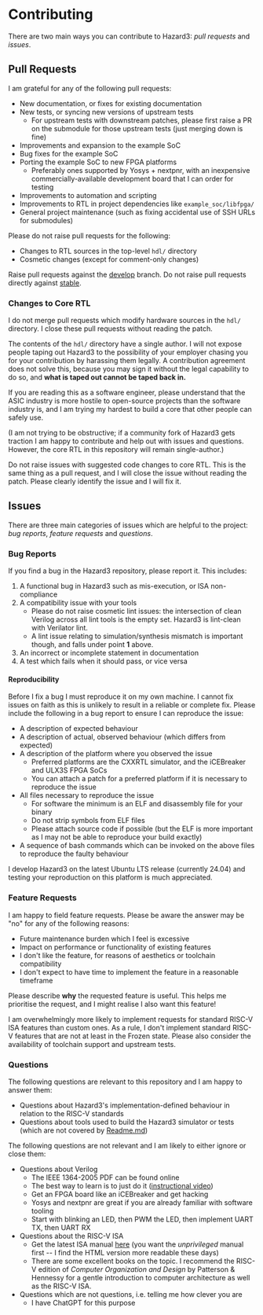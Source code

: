 # Contributing

There are two main ways you can contribute to Hazard3: _pull requests_ and _issues_.

## Pull Requests

I am grateful for any of the following pull requests:

* New documentation, or fixes for existing documentation
* New tests, or syncing new versions of upstream tests
	* For upstream tests with downstream patches, please first raise a PR on the submodule for those upstream tests (just merging down is fine)
* Improvements and expansion to the example SoC
* Bug fixes for the example SoC
* Porting the example SoC to new FPGA platforms
	* Preferably ones supported by Yosys + nextpnr, with an inexpensive commercially-available development board that I can order for testing
* Improvements to automation and scripting
* Improvements to RTL in project dependencies like `example_soc/libfpga/`
* General project maintenance (such as fixing accidental use of SSH URLs for submodules)

Please do not raise pull requests for the following:

* Changes to RTL sources in the top-level `hdl/` directory
* Cosmetic changes (except for comment-only changes)

Raise pull requests against the [develop](https://github.com/Wren6991/Hazard3/tree/develop) branch. Do not raise pull requests directly against [stable](https://github.com/Wren6991/Hazard3/tree/stable).

### Changes to Core RTL

I do not merge pull requests which modify hardware sources in the `hdl/` directory. I close these pull requests without reading the patch.

The contents of the `hdl/` directory have a single author. I will not expose people taping out Hazard3 to the possibility of your employer chasing you for your contribution by harassing them legally. A contribution agreement does not solve this, because you may sign it without the legal capability to do so, and **what is taped out cannot be taped back in.**

If you are reading this as a software engineer, please understand that the ASIC industry is more hostile to open-source projects than the software industry is, and I am trying my hardest to build a core that other people can safely use.

(I am not trying to be obstructive; if a community fork of Hazard3 gets traction I am happy to contribute and help out with issues and questions. However, the core RTL in this repository will remain single-author.)

Do not raise issues with suggested code changes to core RTL. This is the same thing as a pull request, and I will close the issue without reading the patch. Please clearly identify the issue and I will fix it.

## Issues

There are three main categories of issues which are helpful to the project: _bug reports_, _feature requests_ and _questions_.

### Bug Reports

If you find a bug in the Hazard3 repository, please report it. This includes:

1. A functional bug in Hazard3 such as mis-execution, or ISA non-compliance
2. A compatibility issue with your tools
	* Please do not raise cosmetic lint issues: the intersection of clean Verilog across all lint tools is the empty set. Hazard3 is lint-clean with Verilator lint.
	* A lint issue relating to simulation/synthesis mismatch is important though, and falls under point **1** above.
3. An incorrect or incomplete statement in documentation
4. A test which fails when it should pass, or vice versa

#### Reproducibility

Before I fix a bug I must reproduce it on my own machine. I cannot fix issues on faith as this is unlikely to result in a reliable or complete fix. Please include the following in a bug report to ensure I can reproduce the issue:

* A description of expected behaviour
* A description of actual, observed behaviour (which differs from expected)
* A description of the platform where you observed the issue
	* Preferred platforms are the CXXRTL simulator, and the iCEBreaker and ULX3S FPGA SoCs
	* You can attach a patch for a preferred platform if it is necessary to reproduce the issue
* All files necessary to reproduce the issue
	* For software the minimum is an ELF and disassembly file for your binary
	* Do not strip symbols from ELF files
	* Please attach source code if possible (but the ELF is more important as I may not be able to reproduce your build exactly)
* A sequence of bash commands which can be invoked on the above files to reproduce the faulty behaviour

I develop Hazard3 on the latest Ubuntu LTS release (currently 24.04) and testing your reproduction on this platform is much appreciated.

### Feature Requests

I am happy to field feature requests. Please be aware the answer may be "no" for any of the following reasons:

* Future maintenance burden which I feel is excessive
* Impact on performance or functionality of existing features
* I don't like the feature, for reasons of aesthetics or toolchain compatibility
* I don't expect to have time to implement the feature in a reasonable timeframe

Please describe **why** the requested feature is useful. This helps me prioritise the request, and I might realise I also want this feature!

I am overwhelmingly more likely to implement requests for standard RISC-V ISA features than custom ones. As a rule, I don't implement standard RISC-V features that are not at least in the Frozen state. Please also consider the availability of toolchain support and upstream tests.

### Questions

The following questions are relevant to this repository and I am happy to answer them:

* Questions about Hazard3's implementation-defined behaviour in relation to the RISC-V standards
* Questions about tools used to build the Hazard3 simulator or tests (which are not covered by [Readme.md](Readme.md))

The following questions are not relevant and I am likely to either ignore or close them:

* Questions about Verilog
	* The IEEE 1364-2005 PDF can be found online
	* The best way to learn is to just do it ([instructional video](https://www.youtube.com/watch?v=ZXsQAXx_ao0))
	* Get an FPGA board like an iCEBreaker and get hacking
	* Yosys and nextpnr are great if you are already familiar with software tooling
	* Start with blinking an LED, then PWM the LED, then implement UART TX, then UART RX
* Questions about the RISC-V ISA
	* Get the latest ISA manual [here](https://github.com/riscv/riscv-isa-manual/releases/latest) (you want the _unprivileged_ manual first -- I find the HTML version more readable these days)
	* There are some excellent books on the topic. I recommend the RISC-V edition of _Computer Organization and Design_ by Patterson & Hennessy for a gentle introduction to computer architecture as well as the RISC-V ISA.
* Questions which are not questions, i.e. telling me how clever you are
	* I have ChatGPT for this purpose
